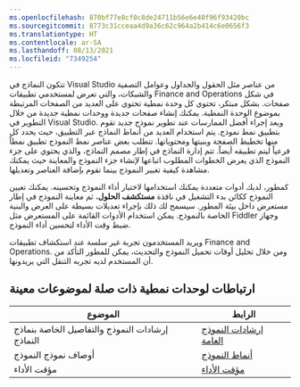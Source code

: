 ```yaml
---
ms.openlocfilehash: 870bf77e8cf0c8de24711b56e6e40f96f93420bc
ms.sourcegitcommit: 8773c31cceaa4d9a36c62c964a2b414c6e0656f3
ms.translationtype: HT
ms.contentlocale: ar-SA
ms.lasthandoff: 08/13/2021
ms.locfileid: "7349254"
---
```


تتكون النماذج في Visual Studio من عناصر مثل الحقول والجداول وعوامل التصفية والشبكات، والتي تعرض لمستخدمي تطبيقات Finance and Operations في شكل صفحات. بشكل مبتكر، تحتوي كل وحدة نمطية تحتوي على العديد من الصفحات المرتبطة بموضوع الوحدة النمطية. يمكنك إنشاء صفحات جديدة ووحدات نمطية جديدة من خلال التطوير في Visual Studio. ويعد إجراء أفضل الممارسات عند تطوير نموذج جديد تقوم بتطبيق نمط نموذج. يتم استخدام العديد من أنماط النماذج عبر التطبيق، حيث يحدد كل منها تخطيط الصفحة وبنيتها ومحتوياتها. تتطلب بعض عناصر نمط النموذج تطبيق نمطاً فرعياً ليتم تطبيقه أيضاً. تتم إدارة النماذج في إطار مصمم النماذج، والذي يحتوي على جزء النموذج الذي يعرض الخطوات المطلوب اتباعها لإنشاء جزء النموذج والمعاينة حيث يمكنك مشاهدة كيفية تغيير النموذج بينما تقوم بإضافة العناصر وتعديلها.

كمطور، لديك أدوات متعددة يمكنك استخدامها لاختبار أداء النموذج وتحسينه. يمكنك تعيين النموذج ككائن بدء التشغيل في نافذة **مستكشف الحلول**، ثم معاينة النموذج في إطار مستعرض داخل بيئة المطور. سيسمح لك ذلك بإجراء تعديلات بسيطة على العرض والبنية الخاصة بالنموذج. يمكن استخدام الأدوات القائمة على المستعرض مثل Fiddler وجهاز ضبط وقت الأداء لتحسين أداء النموذج.

ويريد المستخدمون تجربة غير سلسة عند استكشاف تطبيقات Finance and Operations. ومن خلال تحليل أوقات تحميل النموذج والتحديث، يمكن للمطور التأكد من أن المستخدم لديه تجربه التنقل التي يريدونها.

## <a name="links-to-related-modules-and-sites-for-specific-topics"></a>ارتباطات لوحدات نمطية ذات صلة لموضوعات معينة

| الموضوع | الرابط|
 | ------------- | ------------- |
 |   إرشادات النموذج والتفاصيل الخاصة بنماذج النماذج| [إرشادات النموذج العامة](/dynamics365/fin-ops-core/dev-itpro/user-interface/general-form-guidelines/?azure-portal=true)|
 | أوصاف نموذج النموذج | [أنماط النموذج](/dynamics365/fin-ops-core/dev-itpro/user-interface/form-styles-patterns/?azure-portal=true)|
| مؤقت الأداء| [مؤقت الأداء](/dynamics365/fin-ops-core/dev-itpro/perf-test/performance-timer/?azure-portal=true)|
